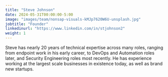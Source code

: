 ```yaml
---
title: "Steve Johnson"
date: 2024-05-31T00:00:00-5:00
image: "images/team/nonsap-visuals-kMJp7620W6U-unsplash.jpg"
jobtitle: "Founder"
linkedinurl: "https://www.linkedin.com/in/stjohnson2"
weight: 1
---
```


Steve has nearly 20 years of technical expertise across many roles, ranging from endpoint work in his early career, to DevOps and Automation roles later, and Security Engineering roles most recently. He has experience working at the largest scale businesses in existence today, as well as brand new startups.
